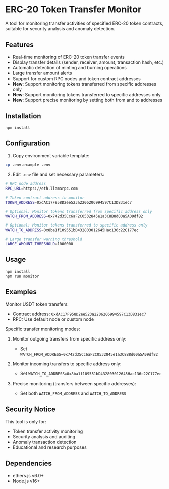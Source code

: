 # ERC-20 Token Transfer Monitor

A tool for monitoring transfer activities of specified ERC-20 token contracts, suitable for security analysis and anomaly detection.

## Features

- Real-time monitoring of ERC-20 token transfer events
- Display transfer details (sender, receiver, amount, transaction hash, etc.)
- Automatic detection of minting and burning operations
- Large transfer amount alerts
- Support for custom RPC nodes and token contract addresses
- **New**: Support monitoring tokens transferred from specific addresses only
- **New**: Support monitoring tokens transferred to specific addresses only
- **New**: Support precise monitoring by setting both from and to addresses

## Installation

```bash
npm install
```

## Configuration

1. Copy environment variable template:
```bash
cp .env.example .env
```

2. Edit `.env` file and set necessary parameters:
```bash
# RPC node address
RPC_URL=https://eth.llamarpc.com

# Token contract address to monitor
TOKEN_ADDRESS=0xdAC17F958D2ee523a2206206994597C13D831ec7

# Optional: Monitor tokens transferred from specific address only
WATCH_FROM_ADDRESS=0x742d35Cc6aF2C0532845e1a3C8B8d00a5A09df82

# Optional: Monitor tokens transferred to specific address only
WATCH_TO_ADDRESS=0x8ba1f109551bD432803012645Hac136c22C177ec

# Large transfer warning threshold
LARGE_AMOUNT_THRESHOLD=1000000
```

## Usage

```bash
npm install
npm run monitor
```

## Examples

Monitor USDT token transfers:
- Contract address: `0xdAC17F958D2ee523a2206206994597C13D831ec7`
- RPC: Use default node or custom node

Specific transfer monitoring modes:

1. Monitor outgoing transfers from specific address only:
   - Set `WATCH_FROM_ADDRESS=0x742d35Cc6aF2C0532845e1a3C8B8d00a5A09df82`

2. Monitor incoming transfers to specific address only:
   - Set `WATCH_TO_ADDRESS=0x8ba1f109551bD432803012645Hac136c22C177ec`

3. Precise monitoring (transfers between specific addresses):
   - Set both `WATCH_FROM_ADDRESS` and `WATCH_TO_ADDRESS`

## Security Notice

This tool is only for:
- Token transfer activity monitoring
- Security analysis and auditing
- Anomaly transaction detection
- Educational and research purposes

## Dependencies

- ethers.js v6.0+
- Node.js v16+